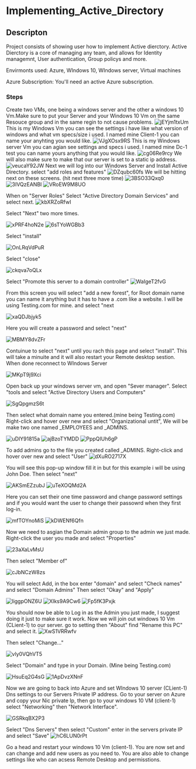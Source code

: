 # Implementing_Active_Directory
## Descripton
Project consists of showing user how to implement Active dierctory.
Active Dierctory is a core of managing any team, and allows for Identity managemnt, User authentication, Group policys and more. 

Envirmonts used: Azure, WIndows 10, WIndows server, Virtual machines

Azure Subscription: You'll need an active Azure subscription.
### Steps
Create two VMs, one being a windows server and the other a windows 10 Vm.Make sure to put your Server and your Windows 10 Vm on the same Resouce group and in the same regin to not cause problems.
![jEYjm1txUm](https://github.com/JustinTHewitt/Implementing_Active_Directory/assets/146316539/460fc7ee-d72c-41ff-847e-0f17004da97c)
This is my Windows Vm you can see the settings i have like what version of windows and what vm specs/size i used. I named mine Client-1 you can name your anyhting you would like. 
![VJgXOsx9RS](https://github.com/JustinTHewitt/Implementing_Active_Directory/assets/146316539/33372909-6a24-43c2-8141-b373e5de0358)
This is my Windows server Vm you can agian see settings and specs i used. I named mine Dc-1 test you can name yours anything that you would like. 
![cg06Re9rcy](https://github.com/JustinTHewitt/Implementing_Active_Directory/assets/146316539/8b238967-970d-4d9c-a5fb-a0a3cf2aca13)
 We will also make sure to make that our server is set to a static ip address.
![veucaY92JW](https://github.com/JustinTHewitt/Implementing_Active_Directory/assets/146316539/7970d69b-12ed-4dda-b83f-ab898a7aee67)
 Next we will log into our Windows Server and Install Active Directory. select "add roles and features"
![DZqubc60fs](https://github.com/JustinTHewitt/Implementing_Active_Directory/assets/146316539/b4e975a3-49bf-482f-a96a-a2c287578e54)
We will be hitting next on these screens. (hit next three more time)
![3BSO33Qxq0](https://github.com/JustinTHewitt/Implementing_Active_Directory/assets/146316539/e2ec20b1-b7a5-480b-95a8-0a9ed7d450f8)
![3IVQzEANBl](https://github.com/JustinTHewitt/Implementing_Active_Directory/assets/146316539/87036e00-8c6d-4f8a-a3ca-1dbed60b414a)
![VRoEW9M8UO](https://github.com/JustinTHewitt/Implementing_Active_Directory/assets/146316539/dc6965c5-6a13-4d81-8405-05d9d5a5fe36)

When on "Server Roles" Select "Active Directory Domain Services" and select next. 
![kbXRZoRfwI](https://github.com/JustinTHewitt/Implementing_Active_Directory/assets/146316539/0dcf4ee0-867f-4010-bb1d-c50659695939)

Select "Next" two more times.

![xPRF4hoN2e](https://github.com/JustinTHewitt/Implementing_Active_Directory/assets/146316539/2da27593-5c5b-423b-a079-ecd317e3dfd1)
![6sTYoWGBb3](https://github.com/JustinTHewitt/Implementing_Active_Directory/assets/146316539/a8e78e7c-d555-4880-8abd-59e9e11f7899)

Select "install"

![OnLRqVdPuR](https://github.com/JustinTHewitt/Implementing_Active_Directory/assets/146316539/b81e46ad-869e-4c8b-a8f9-0bd3e5febb92)

Select "close"

![ckqva7oQLx](https://github.com/JustinTHewitt/Implementing_Active_Directory/assets/146316539/18a2ef89-902d-4fe1-b224-bc20ddccd420)

Select "Promote this server to a domain controller"
![WaIgeT2fvG](https://github.com/JustinTHewitt/Implementing_Active_Directory/assets/146316539/26a843f9-6103-4847-ac6d-367a98091b27)

From this screen you will select "add a new forest", for Root domain name you can name it anything but it has to have a .com like a website. I will be using Testing.com for mine. and select "next

![xaQDJbjyk5](https://github.com/JustinTHewitt/Implementing_Active_Directory/assets/146316539/ab98067e-570a-4bf7-97bd-86a3e86cb268)

Here you will create a password and select "next"

![MBMY8dvZFr](https://github.com/JustinTHewitt/Implementing_Active_Directory/assets/146316539/a62ddfb1-2ce4-45dc-a355-c127f50e28c3)

Contuinue to select "next" until you rach this page and select "install". This will take a minuite and it will also restart your Remote desktop sestion. When done reconnect to WIndows Server 

![MKpT9j9Xci](https://github.com/JustinTHewitt/Implementing_Active_Directory/assets/146316539/7073c9dc-e857-477a-83cd-56f2f0d865cc)

Open back up your windows server vm, and open "Sever manager". Select "tools and select "Active Directory Users and Computers"

![SgQpgmzS6t](https://github.com/JustinTHewitt/Implementing_Active_Directory/assets/146316539/31a0f71c-f2ff-40e9-8e9f-143c273ad906)

Then select what domain name you entered.(mine being Testing.com) Right-click and hover over new and select "Organizational untit", We will be make two one named _EMPLOYEES and _ADMINS.

![uDlY91815a](https://github.com/JustinTHewitt/Implementing_Active_Directory/assets/146316539/0f63f52d-f85c-4186-84e7-4466b05865fd)
![ajBzoTYMDD](https://github.com/JustinTHewitt/Implementing_Active_Directory/assets/146316539/717d1096-d0a1-40a5-9d59-8d47ebc13e99)
![PppQIUh6gP](https://github.com/JustinTHewitt/Implementing_Active_Directory/assets/146316539/4e39bab4-8765-4d1d-bcf8-bab25923ac9b)

To add admins go to the file you created called _ADMINS. Right-click and hover over new and select "User"
![dXuRO2717X](https://github.com/JustinTHewitt/Implementing_Active_Directory/assets/146316539/efa8977b-576a-4a34-9737-be094da04211)

You will see this pop-up window fill it in but for this example i will be using John Doe. Then select "next"

![AKSmEZzubJ](https://github.com/JustinTHewitt/Implementing_Active_Directory/assets/146316539/aecaf9a8-be78-45fc-969d-4c8e7d4c9ed9)
![uTeXOQMd2A](https://github.com/JustinTHewitt/Implementing_Active_Directory/assets/146316539/04b27f62-d2ba-48be-99fe-727b6dbe0593)

Here you can set their one time password and change password settings and if you would want the user to change their passowrd when they first log-in. 

![mfTOYnoMiS](https://github.com/JustinTHewitt/Implementing_Active_Directory/assets/146316539/b14a063a-3f9f-4eba-a0b3-16cd4cf79801)
![kDWENf6Qfn](https://github.com/JustinTHewitt/Implementing_Active_Directory/assets/146316539/c5d0b93c-8f02-45e3-8da9-479d68d9ef21)

Now we need to asgian the Domain admin group to the admin we just made. Right-click the user you made and select "Properties" 

![23aXaLvMsU](https://github.com/JustinTHewitt/Implementing_Active_Directory/assets/146316539/225f6f52-2ff6-48b5-9d2b-353d2dac13c1)

Then select "Member of"

![cJbNCzW8zs](https://github.com/JustinTHewitt/Implementing_Active_Directory/assets/146316539/b2689074-d7c3-459a-a06d-e057692212a3)

You will select Add, in the box enter "domain" and select "Check names" and select "Domain Admins" Then select "Okay" and "Apply"

![liggpONZ6U](https://github.com/JustinTHewitt/Implementing_Active_Directory/assets/146316539/d6dd1c8b-e38f-42e9-be31-5c9a180714d1)
![XIks9A9Cw6](https://github.com/JustinTHewitt/Implementing_Active_Directory/assets/146316539/1d482281-0c93-4e29-b9f1-5ef0d49178c8)
![Fp5fK3Pxjk](https://github.com/JustinTHewitt/Implementing_Active_Directory/assets/146316539/17ed06a5-2d11-426a-b588-17b3cbb8d40f)

You should now be able to Log in as the Admin you just made, I suggest doing it just to make sure it work. Now we will join out windows 10 Vm (CLient-1) to our server. go to setting then "About" find "Rename this PC" and select it. 
![XwS1VRRwfv](https://github.com/JustinTHewitt/Implementing_Active_Directory/assets/146316539/0d7bde0b-ebb5-4367-9992-319997167f96)

Then select "Change..." 

![vly0VQhVT5](https://github.com/JustinTHewitt/Implementing_Active_Directory/assets/146316539/4f54bac8-9ab8-480d-bd0d-b75f1bc8d81a)

Select "Domain" and type in your Domain. (Mine being Testing.com)

![HsuEq2G4sG](https://github.com/JustinTHewitt/Implementing_Active_Directory/assets/146316539/7a5897f0-ca05-42fb-bf50-7b4dc6a1aeb9)
![1ApDvzXNnF](https://github.com/JustinTHewitt/Implementing_Active_Directory/assets/146316539/fc7c024f-15d6-4d70-87c9-a318870efd54)

Now we are going to back into Azure and set WIndows 10 server (CLient-1) Dns settings to our Servers Private IP address. Go to your server on Azure and copy your Nic private Ip, then go to your windows 10 VM (client-1) select "Networking" then "Network Interface".

![GSRkqBX2P3](https://github.com/JustinTHewitt/Implementing_Active_Directory/assets/146316539/33750dfc-3923-455a-9392-753ee267c139)

Select "Dns Servers" then select "Custom" enter in the servers private IP and select "Save"
![hC6LUN0rPt](https://github.com/JustinTHewitt/Implementing_Active_Directory/assets/146316539/69f4a925-128d-4de7-ac63-1a3e97a6a540)

Go a head and restart your windows 10 Vm (client-1). You are now set and can change and add new users as you need to. You are also able to change settings like who can acsess Remote Desktop and permisstions. 

